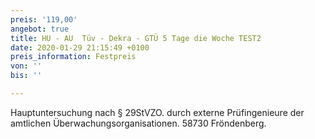 ```yaml
---
preis: '119,00'
angebot: true
title: HU - AU  Tüv - Dekra - GTÜ 5 Tage die Woche TEST2
date: 2020-01-29 21:15:49 +0100
preis_information: Festpreis
von: ''
bis: ''

---
```

Hauptuntersuchung nach § 29StVZO. durch externe Prüfingenieure der amtlichen Überwachungsorganisationen. 58730 Fröndenberg.
